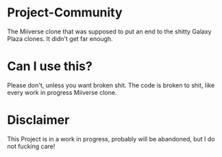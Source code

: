 # Project-Community
The Miiverse clone that was supposed to put an end to the shitty Galaxy Plaza clones. It didn't get far enough.
# Can I use this?
Please don't, unless you want broken shit. The code is broken to shit, like every work in progress Miiverse clone.
# Disclaimer
This Project is in a work in progress, probably will be abandoned, but I do not fucking care!
